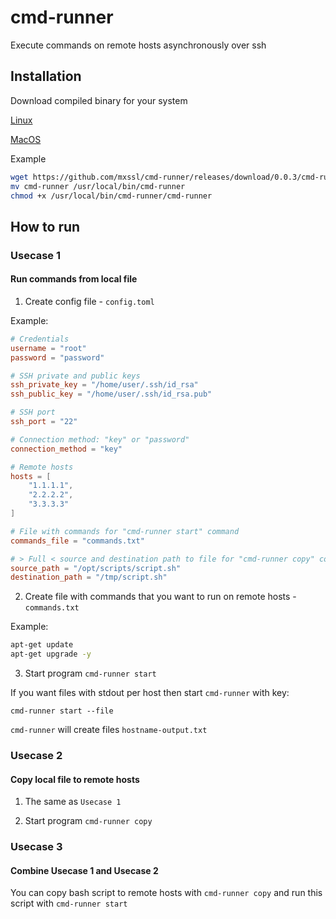 # cmd-runner

Execute commands on remote hosts asynchronously over ssh

## Installation

Download compiled binary for your system

[Linux](https://github.com/mxssl/cmd-runner/releases/download/0.0.3/cmd-runner-linux-amd64)

[MacOS](https://github.com/mxssl/cmd-runner/releases/download/0.0.3/cmd-runner-darwin-amd64)

Example

```bash
wget https://github.com/mxssl/cmd-runner/releases/download/0.0.3/cmd-runner-linux-amd64 -O cmd-runner
mv cmd-runner /usr/local/bin/cmd-runner
chmod +x /usr/local/bin/cmd-runner/cmd-runner
```

## How to run

### Usecase 1

#### Run commands from local file

1. Create config file - `config.toml`

Example:

```toml
# Credentials
username = "root"
password = "password"

# SSH private and public keys
ssh_private_key = "/home/user/.ssh/id_rsa"
ssh_public_key = "/home/user/.ssh/id_rsa.pub"

# SSH port
ssh_port = "22"

# Connection method: "key" or "password"
connection_method = "key"

# Remote hosts
hosts = [
	"1.1.1.1",
	"2.2.2.2",
	"3.3.3.3"
]

# File with commands for "cmd-runner start" command
commands_file = "commands.txt"

# > Full < source and destination path to file for "cmd-runner copy" command 
source_path = "/opt/scripts/script.sh"
destination_path = "/tmp/script.sh"
```

2. Create file with commands that you want to run on remote hosts - `commands.txt`

Example:

```bash
apt-get update
apt-get upgrade -y
```

3. Start program `cmd-runner start`

If you want files with stdout per host then start `cmd-runner` with key:
```
cmd-runner start --file
```

`cmd-runner` will create files `hostname-output.txt`

### Usecase 2

#### Copy local file to remote hosts

1. The same as `Usecase 1`

2. Start program `cmd-runner copy`

### Usecase 3

#### Combine Usecase 1 and Usecase 2

You can copy bash script to remote hosts with `cmd-runner copy` and run this script with `cmd-runner start`
